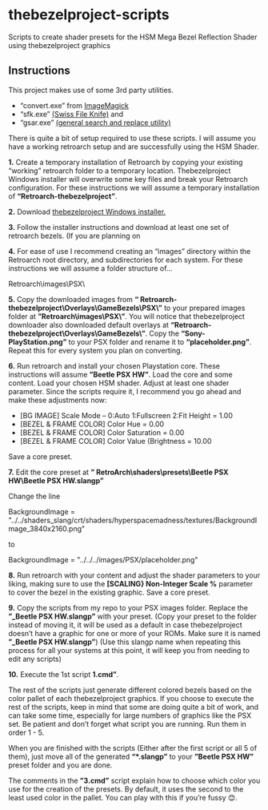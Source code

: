 # thebezelproject-scripts
Scripts to create shader presets for the HSM Mega Bezel Reflection Shader using thebezelproject graphics

## Instructions

This project makes use of some 3rd party utilities.
* “convert.exe” from [ImageMagick](https://imagemagick.org/index.php)
* “sfk.exe” [(Swiss File Knife)](https://sourceforge.net/projects/swissfileknife/)
and
* “gsar.exe” [(general search and replace utility)](http://gnuwin32.sourceforge.net/packages/gsar.htm)

There is quite a bit of setup required to use these scripts. I will assume you have a working retroarch setup and are successfully using the HSM Shader.

**1.** Create a temporary installation of Retroarch by copying your existing “working” retroarch folder to a temporary location. Thebezelproject Windows installer will overwrite some key files and break your Retroarch configuration. For these instructions we will assume a temporary installation of **“Retroarch-thebezelproject”**.

**2.** Download [thebezelproject Windows installer.]( https://github.com/thebezelproject/BezelProject-Windows)

**3.** Follow the installer instructions and download at least one set of retroarch bezels. (If you are planning on 

**4.** For ease of use I recommend creating an “images” directory within the Retroarch root directory, and subdirectories for each system. For these instructions we will assume a folder structure of…

Retroarch\images\PSX\

**5.** Copy the downloaded images from **“ Retroarch-thebezelproject\Overlays\GameBezels\PSX\”** to your prepared images folder at **”Retroarch\images\PSX\”**. You will notice that thebezelproject downloader also downloaded default overlays at **“Retroarch-thebezelproject\Overlays\GameBezels\”**. Copy the **“Sony-PlayStation.png”** to your PSX folder and rename it to **“placeholder.png”**. Repeat this for every system you plan on converting.

**6.** Run retroarch and install your chosen Playstation core. These instructions will assume **”Beetle PSX HW”**. Load the core and some content. Load your chosen HSM shader. Adjust at least one shader parameter. Since the scripts require it, I recommend you go ahead and make these adjustments now:

* [BG IMAGE] Scale Mode – 0:Auto 1:Fullscreen 2:Fit Height	= 1.00
* [BEZEL & FRAME COLOR] Color Hue 				= 0.00
* [BEZEL & FRAME COLOR] Color Saturation			= 0.00
* [BEZEL & FRAME COLOR] Color Value (Brightness		= 10.00

Save a core preset.

**7.** Edit the core preset at **” RetroArch\shaders\presets\Beetle PSX HW\Beetle PSX HW.slangp”**

Change the line 

BackgroundImage = "../../shaders_slang/crt/shaders/hyperspacemadness/textures/BackgroundImage_3840x2160.png"

to

BackgroundImage = "../../../images/PSX/placeholder.png"

**8.** Run retroarch with your content and adjust the shader parameters to your liking, making sure to use the **[SCALING} Non-Integer Scale %** parameter  to cover the bezel in the existing graphic. Save a core preset.

**9.** Copy the scripts from my repo to your PSX images folder. Replace the **”_Beetle PSX HW.slangp”** with your preset. (Copy your preset to the folder instead of moving it, it will be used as a default in case thebezelproject doesn’t have a graphic for one or more of your ROMs. Make sure it is named **”_Beetle PSX HW.slangp”**) (Use this slangp name when repeating this process for all your systems at this point, it will keep you from needing to edit any scripts)

**10.** Execute the 1st script **1.cmd”**.

The rest of the scripts just generate different colored bezels based on the color pallet of each thebezelproject graphics. If you choose to execute the rest of the scripts, keep in mind that some are doing quite a bit of work, and can take some time, especially for large numbers of graphics like the PSX set. Be patient and don’t forget what script you are running. Run them in order 1 - 5.

When you are finished with the scripts (Either after the first script or all 5 of them), just move all of the generated **“*.slangp”** to your **”Beetle PSX HW”** preset folder and you are done.

The comments in the **”3.cmd”** script explain how to choose which color you use for the creation of the presets. By default, it uses the second to the least used color in the pallet. You can play with this if you’re fussy 😊.
